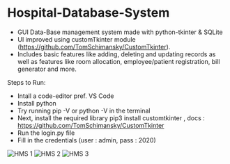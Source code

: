 # Hospital-Database-System

* GUI Data-Base management system made with python-tkinter & SQLite
* UI improved using customTkinter module (https://github.com/TomSchimansky/CustomTkinter).
* Includes basic features like adding, deleting and updating records as well as features like room allocation, employee/patient registration, bill generator and more.

Steps to Run: 
* Intall a code-editor pref. VS Code
* Install python
* Try running pip -V or python -V in the terminal
* Next, install the required library pip3 install customtkinter , docs : https://github.com/TomSchimansky/CustomTkinter
* Run the login.py file
* Fill in the credentials (user : admin, pass : 2020)

![HMS 1](https://github.com/vishj11/Hospital-Database-System/assets/166241189/d9026f57-aeae-44d1-9b97-7ec2f904b26c)
![HMS 2](https://github.com/vishj11/Hospital-Database-System/assets/166241189/d7f41f36-a5a0-4c10-b8c2-187bc46fc2ae)
![HMS 3](https://github.com/vishj11/Hospital-Database-System/assets/166241189/781a3430-2054-4423-a871-9386894233fb)

